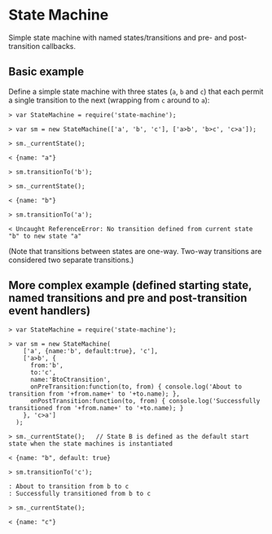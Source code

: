 # State Machine

Simple state machine with named states/transitions and pre- and post-transition callbacks.

## Basic example

Define a simple state machine with three states (`a`, `b` and `c`) that each permit a single transition to the next (wrapping from `c` around to `a`):

    > var StateMachine = require('state-machine');

    > var sm = new StateMachine(['a', 'b', 'c'], ['a>b', 'b>c', 'c>a']);

    > sm._currentState();

    < {name: "a"}

    > sm.transitionTo('b');

    > sm._currentState();

    < {name: "b"}

    > sm.transitionTo('a');

    < Uncaught ReferenceError: No transition defined from current state "b" to new state "a"

(Note that transitions between states are one-way.  Two-way transitions are considered two separate transitions.)

## More complex example (defined starting state, named transitions and pre and post-transition event handlers)

    > var StateMachine = require('state-machine');

    > var sm = new StateMachine(
        ['a', {name:'b', default:true}, 'c'],
        ['a>b', {
          from:'b',
          to:'c',
          name:'BtoCtransition',
          onPreTransition:function(to, from) { console.log('About to transition from '+from.name+' to '+to.name); },
          onPostTransition:function(to, from) { console.log('Successfully transitioned from '+from.name+' to '+to.name); }
        }, 'c>a']
      );

    > sm._currentState();   // State B is defined as the default start state when the state machines is instantiated

    < {name: "b", default: true}

    > sm.transitionTo('c');

    : About to transition from b to c
    : Successfully transitioned from b to c

    > sm._currentState();

    < {name: "c"}